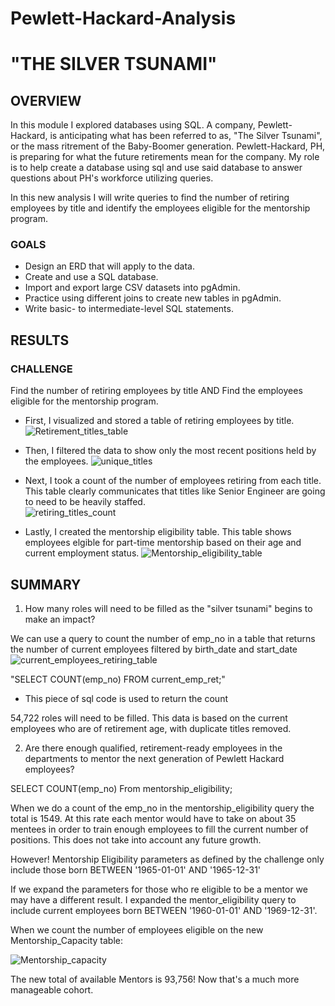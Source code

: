 # Pewlett-Hackard-Analysis
# "THE SILVER TSUNAMI"

## OVERVIEW

In this module I explored databases using SQL. 
A company, Pewlett-Hackard, is anticipating what has been referred to as, "The Silver Tsunami", or the mass ritrement of the 
Baby-Boomer generation. Pewlett-Hackard, PH, is preparing for what the future retirements mean for the company. My role is to help create a database using sql and use said database to answer questions about PH's workforce utilizing queries. 

In this new analysis I will write queries to find the number of retiring employees by title and identify the employees eligible for the mentorship program.
### GOALS

* Design an ERD that will apply to the data.
* Create and use a SQL database.
* Import and export large CSV datasets into pgAdmin.
* Practice using different joins to create new tables in pgAdmin.
* Write basic- to intermediate-level SQL statements.


## RESULTS

### CHALLENGE 
Find the number of retiring employees by title AND Find the employees eligible for the mentorship program.
* First, I visualized and stored a table  of retiring employees by title.
![Retirement_titles_table](https://user-images.githubusercontent.com/84756166/127044020-d50871cc-623e-4366-aaca-e2426a80f0b7.png)

* Then, I filtered the data to show only the most recent positions held by the employees.
![unique_titles](https://user-images.githubusercontent.com/84756166/127044066-840e8d91-4603-4f05-8996-e771f8f45002.png)


* Next, I took a count of the number of employees retiring from each title. This table clearly communicates that titles like Senior Engineer are going to need to be heavily staffed.  
![retiring_titles_count](https://user-images.githubusercontent.com/84756166/127044104-54e21ef5-14f8-4bda-ac4e-1c013e3d7543.png)


* Lastly, I created the mentorship eligibility table. This table shows employees elgible for part-time mentorship based on their age and current employment status. 
![Mentorship_eligibility_table](https://user-images.githubusercontent.com/84756166/127044143-1bae86a8-7cde-4c28-9e1c-695f034560cd.png)



## SUMMARY

1. How many roles will need to be filled as the "silver tsunami" begins to make an impact?

We can use a query to count the number of emp_no in a table that returns the number of current employees filtered by birth_date and start_date
![current_employees_retiring_table](https://user-images.githubusercontent.com/84756166/127048464-a7318e7c-894d-4ea6-971b-414589742070.png)

"SELECT COUNT(emp_no)
FROM current_emp_ret;" 
 - This piece of sql code is used to return the count 

54,722 roles will need to be filled. This data is based on the current employees who are of retirement age, with duplicate titles removed. 

2. Are there enough qualified, retirement-ready employees in the departments to mentor the next generation of Pewlett Hackard employees?

SELECT COUNT(emp_no)
From mentorship_eligibility;

When we do a count of the emp_no in the mentorship_eligibility query the total is 1549. At this rate each mentor would have to take on about 35 mentees in order to train enough employees to fill the current number of positions. This does not take into account any future growth. 

However! Mentorship Eligibility parameters as defined by the challenge only include those born BETWEEN '1965-01-01' AND '1965-12-31'

If we expand the parameters for those who re eligible to be a mentor we may have a different result.
I expanded the mentor_eligibility query to include current employees born BETWEEN '1960-01-01' AND '1969-12-31'.

When we count the number of employees eligible on the new Mentorship_Capacity table: 

![Mentorship_capacity](https://user-images.githubusercontent.com/84756166/127049895-d8d9204d-0913-4309-8514-1179e75d2668.png)

The new total of available Mentors is 93,756! Now that's a much more manageable cohort.




